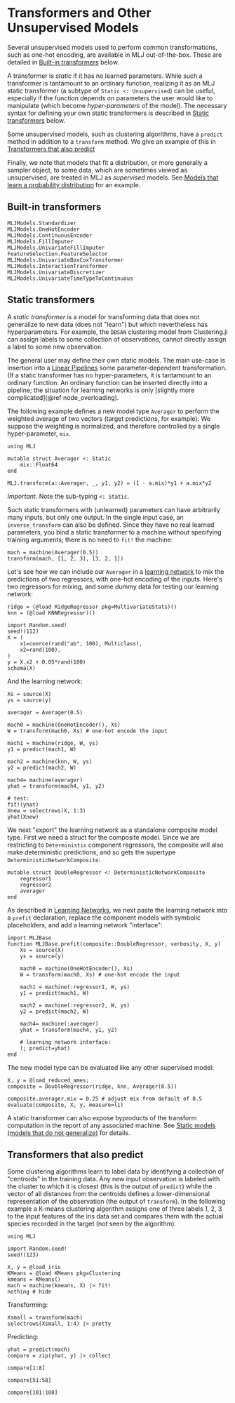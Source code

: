 # Transformers and Other Unsupervised Models

Several unsupervised models used to perform common transformations,
such as one-hot encoding, are available in MLJ out-of-the-box. These
are detailed in [Built-in transformers](@ref) below.

A transformer is *static* if it has no learned parameters. While such
a transformer is tantamount to an ordinary function, realizing it as
an MLJ static transformer (a subtype of `Static <: Unsupervised`) can be
useful, especially if the function depends on parameters the user
would like to manipulate (which become *hyper-parameters* of the
model). The necessary syntax for defining your own static transformers
is described in [Static transformers](@ref) below.

Some unsupervised models, such as clustering algorithms, have a
`predict` method in addition to a `transform` method. We give an
example of this in [Transformers that also predict](@ref)

Finally, we note that models that fit a distribution, or more generally
a sampler object, to some data, which are sometimes viewed as
unsupervised, are treated in MLJ as *supervised* models. See [Models
that learn a probability distribution](@ref) for an example.


## Built-in transformers

```@docs
MLJModels.Standardizer
MLJModels.OneHotEncoder
MLJModels.ContinuousEncoder
MLJModels.FillImputer
MLJModels.UnivariateFillImputer
FeatureSelection.FeatureSelector
MLJModels.UnivariateBoxCoxTransformer
MLJModels.InteractionTransformer
MLJModels.UnivariateDiscretizer
MLJModels.UnivariateTimeTypeToContinuous
```


## Static transformers

A *static transformer* is a model for transforming data that does not generalize to new
data (does not "learn") but which nevertheless has hyperparameters. For example, the
`DBSAN` clustering model from Clustering.jl can assign labels to some collection of
observations, cannot directly assign a label to some new observation.

The general user may define their own static models. The main use-case is insertion into a
[Linear Pipelines](@ref) some parameter-dependent transformation. (If a static transformer
has no hyper-parameters, it is tantamount to an ordinary function. An ordinary function
can be inserted directly into a pipeline; the situation for learning networks is only
[slightly more complicated](@ref node_overloading).

The following example defines a new model type `Averager` to perform
the weighted average of two vectors (target predictions, for
example). We suppose the weighting is normalized, and therefore
controlled by a single hyper-parameter, `mix`.

```@setup boots
using MLJ
```

```@example boots
mutable struct Averager <: Static
    mix::Float64
end

MLJ.transform(a::Averager, _, y1, y2) = (1 - a.mix)*y1 + a.mix*y2
```

*Important.* Note the sub-typing `<: Static`.

Such static transformers with (unlearned) parameters can have
arbitrarily many inputs, but only one output. In the single input case,
an `inverse_transform` can also be defined. Since they have no real
learned parameters, you bind a static transformer to a machine without
specifying training arguments; there is no need to `fit!` the machine:

```@example boots
mach = machine(Averager(0.5))
transform(mach, [1, 2, 3], [3, 2, 1])
```

Let's see how we can include our `Averager` in a [learning network](@ref "Learning
Networks") to mix the predictions of two regressors, with one-hot encoding of the
inputs. Here's two regressors for mixing, and some dummy data for testing our learning
network:

```@example boots
ridge = (@load RidgeRegressor pkg=MultivariateStats)()
knn = (@load KNNRegressor)()

import Random.seed!
seed!(112)
X = (
    x1=coerce(rand("ab", 100), Multiclass),
    x2=rand(100),
)
y = X.x2 + 0.05*rand(100)
schema(X)
```

And the learning network:

```@example boots
Xs = source(X)
ys = source(y)

averager = Averager(0.5)

mach0 = machine(OneHotEncoder(), Xs)
W = transform(mach0, Xs) # one-hot encode the input

mach1 = machine(ridge, W, ys)
y1 = predict(mach1, W)

mach2 = machine(knn, W, ys)
y2 = predict(mach2, W)

mach4= machine(averager)
yhat = transform(mach4, y1, y2)

# test:
fit!(yhat)
Xnew = selectrows(X, 1:3)
yhat(Xnew)
```

We next "export" the learning network as a standalone composite model type. First we need
a struct for the composite model. Since we are restricting to `Deterministic` component
regressors, the composite will also make deterministic predictions, and so gets the
supertype `DeterministicNetworkComposite`:

```@example boots
mutable struct DoubleRegressor <: DeterministicNetworkComposite
    regressor1
    regressor2
    averager
end
```

As described in [Learning Networks](@ref), we next paste the learning network into a
`prefit` declaration, replace the component models with symbolic placeholders, and add a
learning network "interface":

```@example boots
import MLJBase
function MLJBase.prefit(composite::DoubleRegressor, verbosity, X, y)
    Xs = source(X)
    ys = source(y)

    mach0 = machine(OneHotEncoder(), Xs)
    W = transform(mach0, Xs) # one-hot encode the input

    mach1 = machine(:regressor1, W, ys)
    y1 = predict(mach1, W)

    mach2 = machine(:regressor2, W, ys)
    y2 = predict(mach2, W)

    mach4= machine(:averager)
    yhat = transform(mach4, y1, y2)

    # learning network interface:
    (; predict=yhat)
end
```

The new model type can be evaluated like any other supervised model:

```@example boots
X, y = @load_reduced_ames;
composite = DoubleRegressor(ridge, knn, Averager(0.5))
```

```@example boots
composite.averager.mix = 0.25 # adjust mix from default of 0.5
evaluate(composite, X, y, measure=l1)
```

A static transformer can also expose byproducts of the transform computation in the report
of any associated machine. See [Static models (models that do not generalize)](@ref) for
details.

## Transformers that also predict

Some clustering algorithms learn to label data by identifying a
collection of "centroids" in the training data. Any new input
observation is labeled with the cluster to which it is closest (this
is the output of `predict`) while the vector of all distances from the
centroids defines a lower-dimensional representation of the
observation (the output of `transform`). In the following example a
K-means clustering algorithm assigns one of three labels 1, 2, 3 to
the input features of the iris data set and compares them with the
actual species recorded in the target (not seen by the algorithm).

```@setup predtrans
using MLJ
```

```@example predtrans
import Random.seed!
seed!(123)

X, y = @load_iris
KMeans = @load KMeans pkg=Clustering
kmeans = KMeans()
mach = machine(kmeans, X) |> fit!
nothing # hide
```

Transforming:
```@example predtrans
Xsmall = transform(mach)
selectrows(Xsmall, 1:4) |> pretty
```

Predicting:
```@example predtrans
yhat = predict(mach)
compare = zip(yhat, y) |> collect
```

```@example predtrans
compare[1:8]
```

```@example predtrans
compare[51:58]
```

```@example predtrans
compare[101:108]
```

